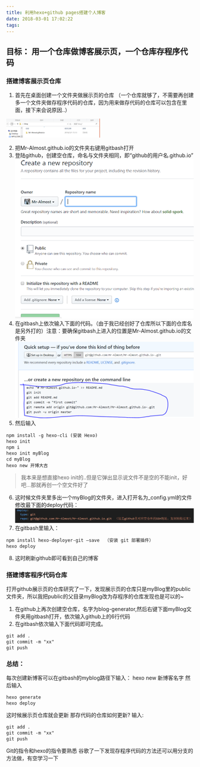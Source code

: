 ```yaml
---
title: 利用hexo+github pages搭建个人博客
date: 2018-03-01 17:02:22
tags:
---
```


## 目标： 用一个仓库做博客展示页，一个仓库存程序代码
### 搭建博客展示页仓库

1. 首先在桌面创建一个文件夹做展示页的仓库 （一个仓库就够了，不需要再创建多一个文件夹做存程序代码的仓库，因为用来做存代码的仓库可以包含在里面，接下来会说原因..）

<img src="https://raw.githubusercontent.com/Mr-Almost/blog-generator/master/%E5%88%A9%E7%94%A8hexo%2Bgithub%20pages%E5%BB%BA%E7%AB%8B%E4%B8%AA%E4%BA%BA%E5%8D%9A%E5%AE%A2/blog1.1.png" width="50%" height="50%" />


2. 把Mr-Almost.github.io的文件夹右键用gitbash打开
3. 登陆github，创建空仓库，命名与文件夹相同，即“github的用户名.github.io”
![](https://raw.githubusercontent.com/Mr-Almost/blog-generator/master/%E5%88%A9%E7%94%A8hexo%2Bgithub%20pages%E5%BB%BA%E7%AB%8B%E4%B8%AA%E4%BA%BA%E5%8D%9A%E5%AE%A2/2.png)
4. 在gitbash上依次输入下面的代码。（由于我已经创好了仓库所以下面的仓库名是另外打的）注意：要确保gitbash上进入的位置是Mr-Almost.github.io的文件夹
![](https://raw.githubusercontent.com/Mr-Almost/blog-generator/master/%E5%88%A9%E7%94%A8hexo%2Bgithub%20pages%E5%BB%BA%E7%AB%8B%E4%B8%AA%E4%BA%BA%E5%8D%9A%E5%AE%A2/3.png)
5. 然后输入 
```
npm install -g hexo-cli (安装 Hexo)
hexo init
npm i
hexo init myBlog
cd myBlog
hexo new 开博大吉
```
> 我本来是想直接hexo init的..但是它弹出显示说文件不是空的不能init，好吧…那就再创一个空文件好了
6. 这时候文件夹里多出一个myBlog的文件夹，进入打开名为_config.yml的文件
修改最下面的deploy代码：
![](https://raw.githubusercontent.com/Mr-Almost/blog-generator/master/%E5%88%A9%E7%94%A8hexo%2Bgithub%20pages%E5%BB%BA%E7%AB%8B%E4%B8%AA%E4%BA%BA%E5%8D%9A%E5%AE%A2/4.png)
7. 在gitbash里输入：
```
npm install hexo-deployer-git –save  （安装 git 部署插件）
hexo deploy
```
8. 这时刷新github即可看到自己的博客

### 搭建博客程序代码仓库

打开github展示页的仓库研究了一下，发现展示页的仓库只是myBlog里的public文件夹，所以我把public的父目录myBlog改为存程序的仓库发现也是可以的~

1. 在github上再次创建空仓库，名字为blog-generator,然后右键下面myBlog文件夹用gitbash打开，依次输入github上的6行代码
2. 在gitbash依次输入下面代码即可完成。
```
git add .
git commit -m "xx"
git push
```
### 总结：
每次创建新博客可以在gitbash的myblog路径下输入： hexo new 新博客名字
然后输入 
```
hexo generate
hexo deploy
```
这时候展示页仓库就会更新
那存代码的仓库如何更新? 
输入:
```
git add .
git commit -m "xx"
git push
```

Git的指令和hexo的指令要熟悉
谷歌了一下发现存程序代码的方法还可以用分支的方法做，有空学习一下
